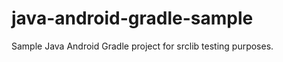 java-android-gradle-sample
=================

Sample Java Android Gradle project for srclib testing purposes.
